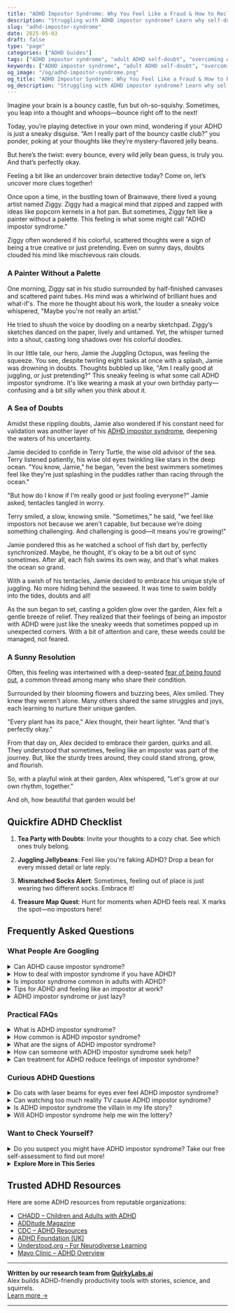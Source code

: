 ```yaml
---
title: "ADHD Impostor Syndrome: Why You Feel Like a Fraud & How to Reclaim Your Worth"
description: "Struggling with ADHD impostor syndrome? Learn why self-doubt sneaks in, how to quiet the inner critic, and finally feel valid, capable, and proud of who you are."
slug: "adhd-impostor-syndrome"
date: 2025-05-03
draft: false
type: "page"
categories: ["ADHD Guides"]
tags: ["ADHD impostor syndrome", "adult ADHD self-doubt", "overcoming ADHD stigma", "managing ADHD emotions", "ADHD self-identity", "ADHD confidence building", "ADHD validation strategies"]
keywords: ["ADHD impostor syndrome", "adult ADHD self-doubt", "overcoming ADHD stigma", "managing ADHD emotions", "ADHD self-identity", "ADHD confidence building", "ADHD validation strategies"]
og_image: "/og/adhd-impostor-syndrome.png"
og_title: "ADHD Impostor Syndrome: Why You Feel Like a Fraud & How to Reclaim Your Worth"
og_description: "Struggling with ADHD impostor syndrome? Learn why self-doubt sneaks in, how to quiet the inner critic, and finally feel valid, capable, and proud of who you are."
---
```


Imagine your brain is a bouncy castle, fun but oh-so-squishy. Sometimes, you leap into a thought and whoops—bounce right off to the next!

Today, you’re playing detective in your own mind, wondering if your ADHD is just a sneaky disguise. “Am I really part of the bouncy castle club?” you ponder, poking at your thoughts like they’re mystery-flavored jelly beans.

But here’s the twist: every bounce, every wild jelly bean guess, is truly you. And that’s perfectly okay.

Feeling a bit like an undercover brain detective today? Come on, let’s uncover more clues together!

Once upon a time, in the bustling town of Brainwave, there lived a young artist named Ziggy. Ziggy had a magical mind that zipped and zapped with ideas like popcorn kernels in a hot pan. But sometimes, Ziggy felt like a painter without a palette. This feeling is what some might call "ADHD impostor syndrome."

Ziggy often wondered if his colorful, scattered thoughts were a sign of being a true creative or just pretending. Even on sunny days, doubts clouded his mind like mischievous rain clouds.

### A Painter Without a Palette

One morning, Ziggy sat in his studio surrounded by half-finished canvases and scattered paint tubes. His mind was a whirlwind of brilliant hues and what-if's. The more he thought about his work, the louder a sneaky voice whispered, "Maybe you're not really an artist."

He tried to shush the voice by doodling on a nearby sketchpad. Ziggy’s sketches danced on the paper, lively and untamed. Yet, the whisper turned into a shout, casting long shadows over his colorful doodles.

In our little tale, our hero, Jamie the Juggling Octopus, was feeling the squeeze. You see, despite twirling eight tasks at once with a splash, Jamie was drowning in doubts. Thoughts bubbled up like, "Am I really good at juggling, or just pretending?" This sneaky feeling is what some call ADHD impostor syndrome. It's like wearing a mask at your own birthday party—confusing and a bit silly when you think about it.

### A Sea of Doubts

Amidst these rippling doubts, Jamie also wondered if his constant need for validation was another layer of his [ADHD impostor syndrome](/pages/adhd-validation-hunger/), deepening the waters of his uncertainty.

Jamie decided to confide in Terry Turtle, the wise old advisor of the sea. Terry listened patiently, his wise old eyes twinkling like stars in the deep ocean. "You know, Jamie," he began, "even the best swimmers sometimes feel like they're just splashing in the puddles rather than racing through the ocean."

"But how do I know if I'm really good or just fooling everyone?" Jamie asked, tentacles tangled in worry.

Terry smiled, a slow, knowing smile. "Sometimes," he said, "we feel like impostors not because we aren't capable, but because we're doing something challenging. And challenging is good—it means you're growing!"

Jamie pondered this as he watched a school of fish dart by, perfectly synchronized. Maybe, he thought, it's okay to be a bit out of sync sometimes. After all, each fish swims its own way, and that's what makes the ocean so grand.

With a swish of his tentacles, Jamie decided to embrace his unique style of juggling. No more hiding behind the seaweed. It was time to swim boldly into the tides, doubts and all!

As the sun began to set, casting a golden glow over the garden, Alex felt a gentle breeze of relief. They realized that their feelings of being an impostor with ADHD were just like the sneaky weeds that sometimes popped up in unexpected corners. With a bit of attention and care, these weeds could be managed, not feared.

### A Sunny Resolution

Often, this feeling was intertwined with a deep-seated [fear of being found out](/pages/adhd-fear-of-being-found-out), a common thread among many who share their condition.

Surrounded by their blooming flowers and buzzing bees, Alex smiled. They knew they weren't alone. Many others shared the same struggles and joys, each learning to nurture their unique garden.

"Every plant has its pace," Alex thought, their heart lighter. "And that's perfectly okay."

From that day on, Alex decided to embrace their garden, quirks and all. They understood that sometimes, feeling like an impostor was part of the journey. But, like the sturdy trees around, they could stand strong, grow, and flourish.

So, with a playful wink at their garden, Alex whispered, "Let's grow at our own rhythm, together."

And oh, how beautiful that garden would be!

## Quickfire ADHD Checklist

1. **Tea Party with Doubts**: Invite your thoughts to a cozy chat. See which ones truly belong.

2. **Juggling Jellybeans**: Feel like you're faking ADHD? Drop a bean for every missed detail or late reply.

3. **Mismatched Socks Alert**: Sometimes, feeling out of place is just wearing two different socks. Embrace it!

4. **Treasure Map Quest**: Hunt for moments when ADHD feels real. X marks the spot—no impostors here!

## Frequently Asked Questions



### What People Are Googling

<details><summary>Can ADHD cause impostor syndrome?</summary><p>Absolutely, many people with ADHD experience feelings of impostor syndrome. Because ADHD can make it challenging to consistently meet expectations, you might find yourself doubting your abilities or feeling like a fraud, especially when you accomplish something great. It's really important to remember that these feelings are quite common and don't reflect your true capabilities or worth. Celebrating your achievements and reminding yourself of your unique strengths can be a cozy little way to combat those impostor feelings.</p></details>
<details><summary>How to deal with impostor syndrome if you have ADHD?</summary><p>Dealing with impostor syndrome when you have ADHD can feel like navigating a tricky maze, but remember, you're not alone in this. A helpful start is to acknowledge and write down your achievements, no matter how small they seem. This practice can serve as a tangible reminder of your capabilities when doubts creep in. Additionally, try to connect with others who understand the journey of ADHD; sharing experiences can significantly lighten the emotional load and help validate your feelings. Remember, every step forward is a win, and you deserve to recognize your own progress and strengths.</p></details>
<details><summary>Is impostor syndrome common in adults with ADHD?</summary><p>Yes, indeed, impostor syndrome is quite common among adults with ADHD. This feeling of doubting your accomplishments and fearing being exposed as a "fraud" can often stem from the challenges ADHD presents, such as inconsistent performance and struggles with focus. Remember, your struggles don't define your capabilities or invalidate your successes. It's like a sneaky mind trick where your brain doesn't always recognize or celebrate your achievements, so be sure to remind yourself of the reality of your hard work and talents.</p></details>
<details><summary>Tips for ADHD and feeling like an impostor at work?</summary><p>Absolutely, feeling like an impostor is surprisingly common, especially when you're juggling ADHD at work. One helpful tip is to keep a 'success journal' where you jot down all your accomplishments, big or small, each day or week. This can be a tangible reminder of your capabilities and contributions when doubts creep in. Also, try to surround yourself with supportive colleagues who understand your strengths and working style. They can be a fantastic source of positive reinforcement and remind you of the unique value you bring to your team.</p></details>
<details><summary>ADHD impostor syndrome or just lazy?</summary><p>You're definitely not alone in feeling this way, and it's common to question whether it's ADHD impostor syndrome or just laziness. The truth is, ADHD can make it incredibly challenging to start and finish tasks, which might wrongly be perceived as laziness. It's really about understanding that your brain works differently, and what might seem like a simple task can actually be a big mountain to climb. Be kind to yourself, and try to recognize that what you're experiencing is a valid part of ADHD, not a personal failing.</p></details>



### Practical FAQs

<details><summary>What is ADHD impostor syndrome?</summary><p>ADHD impostor syndrome is a common feeling among many who live with ADHD, where you might doubt your achievements and worry that others will discover you as a "fraud". This often stems from the challenges of managing ADHD symptoms, which can make successes feel less deserved, despite your hard work and talents. It’s like having a little voice that undermines your confidence, questioning your capabilities. Remember, it's perfectly okay to have these feelings, and acknowledging them is a brave first step toward overcoming these doubts and embracing your true accomplishments!</p></details>
<details><summary>How common is ADHD impostor syndrome?</summary><p>ADHD impostor syndrome is surprisingly common, and you're definitely not alone if you're feeling this way. Many people with ADHD struggle with feelings that they don't truly have the disorder or that their challenges aren't legitimate, especially when they compare themselves to others. This can be compounded by the fluctuating nature of ADHD symptoms, which might make you feel like an impostor on your better days. Remember, ADHD manifests uniquely in each individual, so your experiences are valid, even if they differ from someone else's.</p></details>
<details><summary>What are the signs of ADHD impostor syndrome?</summary><p>Absolutely, this is a great question to explore! ADHD impostor syndrome often feels like doubting your own experiences and symptoms, even if you've been diagnosed with ADHD. You might catch yourself thinking you're just lazy or not trying hard enough, especially when you compare yourself to others. It’s really common to overlook the struggles and successes that are unique to ADHD, so be gentle with yourself and remember, your experiences are valid and real.</p></details>
<details><summary>How can someone with ADHD impostor syndrome seek help?</summary><p>Oh, feeling like an impostor is really tough, especially when you're juggling ADHD. First off, know that you're not alone in these feelings, and it’s really brave to reach out for help. A great step is to talk with a therapist or counselor who understands ADHD; they can help you sort through these feelings and offer strategies tailored just for you. Also, consider joining a support group where you can connect with others who really get what you’re going through. It’s like having a cozy little community where everyone supports each other.</p></details>
<details><summary>Can treatment for ADHD reduce feelings of impostor syndrome?</summary><p>Absolutely, exploring treatment options for ADHD can indeed help in reducing feelings of impostor syndrome. When your ADHD is managed effectively, it can be easier to see your achievements and talents more clearly, rather than attributing them to just luck or external factors. Treatment often improves focus, organization, and self-esteem, which can diminish the self-doubt at the heart of impostor syndrome. Remember, it's a journey of small steps, and each step forward is a victory in understanding and valuing your true self.</p></details>



### Curious ADHD Questions

<details><summary>Do cats with laser beams for eyes ever feel ADHD impostor syndrome?</summary><p>What a fun and imaginative question! While it's quite whimsical to think of cats roaming around with laser-beaming eyes, it's a bit outside the realm of our everyday reality, isn't it? However, when it comes to feelings like impostor syndrome, that's something very human and is particularly common among folks with ADHD. If ever you're feeling a bit like an impostor yourself, just remember, it's a normal feeling, and you're definitely not alone in those thoughts!</p></details>
<details><summary>Can watching too much reality TV cause ADHD impostor syndrome?</summary><p>Absolutely, it's quite understandable to feel that way! Reality TV often showcases extreme behaviors and personalities, which might lead you to question your own experiences with ADHD, especially if they don't seem as dramatic. Remember, though, that TV is designed to entertain and captivate, and often does not represent the full spectrum of real-life experiences, including those with ADHD. It’s important to trust your own journey and experiences, or discuss them with a professional who can provide personalized insights.</p></details>
<details><summary>Is ADHD impostor syndrome the villain in my life story?</summary><p>Absolutely, feeling like an impostor can really feel like a villain in your story, especially when you're juggling ADHD. It's common to doubt your achievements and feel like you're not quite measuring up, but remember, your story is unique and full of potential. ADHD can bring challenges, sure, but it also comes with a set of superpowers like creativity, resilience, and the ability to think outside the box. Embracing all parts of your journey, including battling that pesky impostor syndrome, adds depth and character to your personal narrative. Keep going; you're doing more right than you realize!</p></details>
<details><summary>Will ADHD impostor syndrome help me win the lottery?</summary><p>Oh, what a creative thought! While ADHD and feelings of impostor syndrome are quite real experiences, they don't quite have the magic to increase your chances of winning the lottery, as that's all down to luck. However, dealing with ADHD and impostor syndrome can definitely help you develop resilience and unique problem-solving skills that are valuable in everyday life. So while they might not lead to a lottery win, they certainly can help you become a winner in many other aspects of life!</p></details>



### Want to Check Yourself?

<details><summary>Do you suspect you might have ADHD impostor syndrome? Take our free self-assessment to find out more!</summary><p>Oh, wondering whether it's really ADHD or just impostor syndrome can definitely stir up a mix of feelings! It’s completely normal to question your experiences and how they align with ADHD. Taking a self-assessment can be a gentle and insightful step towards understanding your behaviors and feelings more clearly. Why not give it a try? It’s just a tool to help guide you on your journey of self-discovery.</p></details>

<script type="application/ld+json">
{
  "@context": "https://schema.org",
  "@type": "FAQPage",
  "mainEntity": [
    {
      "@type": "Question",
      "name": "Can ADHD cause impostor syndrome?",
      "acceptedAnswer": {
        "@type": "Answer",
        "text": "Absolutely, many people with ADHD experience feelings of impostor syndrome. Because ADHD can make it challenging to consistently meet expectations, you might find yourself doubting your abilities or feeling like a fraud, especially when you accomplish something great. It's really important to remember that these feelings are quite common and don't reflect your true capabilities or worth. Celebrating your achievements and reminding yourself of your unique strengths can be a cozy little way to combat those impostor feelings."
      }
    },
    {
      "@type": "Question",
      "name": "How to deal with impostor syndrome if you have ADHD?",
      "acceptedAnswer": {
        "@type": "Answer",
        "text": "Dealing with impostor syndrome when you have ADHD can feel like navigating a tricky maze, but remember, you're not alone in this. A helpful start is to acknowledge and write down your achievements, no matter how small they seem. This practice can serve as a tangible reminder of your capabilities when doubts creep in. Additionally, try to connect with others who understand the journey of ADHD; sharing experiences can significantly lighten the emotional load and help validate your feelings. Remember, every step forward is a win, and you deserve to recognize your own progress and strengths."
      }
    },
    {
      "@type": "Question",
      "name": "Is impostor syndrome common in adults with ADHD?",
      "acceptedAnswer": {
        "@type": "Answer",
        "text": "Yes, indeed, impostor syndrome is quite common among adults with ADHD. This feeling of doubting your accomplishments and fearing being exposed as a \"fraud\" can often stem from the challenges ADHD presents, such as inconsistent performance and struggles with focus. Remember, your struggles don't define your capabilities or invalidate your successes. It's like a sneaky mind trick where your brain doesn't always recognize or celebrate your achievements, so be sure to remind yourself of the reality of your hard work and talents."
      }
    },
    {
      "@type": "Question",
      "name": "Tips for ADHD and feeling like an impostor at work?",
      "acceptedAnswer": {
        "@type": "Answer",
        "text": "Absolutely, feeling like an impostor is surprisingly common, especially when you're juggling ADHD at work. One helpful tip is to keep a 'success journal' where you jot down all your accomplishments, big or small, each day or week. This can be a tangible reminder of your capabilities and contributions when doubts creep in. Also, try to surround yourself with supportive colleagues who understand your strengths and working style. They can be a fantastic source of positive reinforcement and remind you of the unique value you bring to your team."
      }
    },
    {
      "@type": "Question",
      "name": "ADHD impostor syndrome or just lazy?",
      "acceptedAnswer": {
        "@type": "Answer",
        "text": "You're definitely not alone in feeling this way, and it's common to question whether it's ADHD impostor syndrome or just laziness. The truth is, ADHD can make it incredibly challenging to start and finish tasks, which might wrongly be perceived as laziness. It's really about understanding that your brain works differently, and what might seem like a simple task can actually be a big mountain to climb. Be kind to yourself, and try to recognize that what you're experiencing is a valid part of ADHD, not a personal failing."
      }
    }
  ]
}
</script>
<script type="application/ld+json">
{
  "@context": "https://schema.org",
  "@type": "Article",
  "author": {
    "@type": "Person",
    "name": "QuirkyLabs",
    "url": "https://quirkylabs.ai/about"
  },
  "headline": "\"Beat ADHD Impostor Syndrome: Feel Valid & Capable Now!\"",
  "mainEntityOfPage": "https://blog.quirkylabs.ai/pages/adhd-impostor-syndrome/",
  "datePublished": "2025-05-03"
}
</script>
<script type="application/ld+json">
{
  "@context": "https://schema.org",
  "@type": "BreadcrumbList",
  "itemListElement": [
    {
      "@type": "ListItem",
      "position": 1,
      "name": "Home",
      "item": "https://quirkylabs.ai/"
    },
    {
      "@type": "ListItem",
      "position": 2,
      "name": "Blog",
      "item": "https://blog.quirkylabs.ai/"
    },
    {
      "@type": "ListItem",
      "position": 3,
      "name": "\"Beat ADHD Impostor Syndrome: Feel Valid & Capable Now!\"",
      "item": "https://blog.quirkylabs.ai/pages/adhd-impostor-syndrome/"
    }
  ]
}
</script>

<details>
<summary><strong>Explore More in This Series</strong></summary>

- [Adhd Emotional Collapse](/pages/adhd-emotional-collapse/)
- [Adhd Hide Your Struggles](/pages/adhd-hide-your-struggles/)
- [Adhd Fear Of Being Found Out](/pages/adhd-fear-of-being-found-out/)
- [Adhd Self Sabotage](/pages/adhd-self-sabotage/)
- [Adhd Fake Success](/pages/adhd-fake-success/)
- [Adhd Overcompensating](/pages/adhd-overcompensating/)
- [Adhd Doing Too Much](/pages/adhd-doing-too-much/)
- [Adhd Why Success Feels Fake](/pages/adhd-why-success-feels-fake/)
</details>



## Trusted ADHD Resources

Here are some ADHD resources from reputable organizations:

- [CHADD – Children and Adults with ADHD](https://chadd.org)
- [ADDitude Magazine](https://www.additudemag.com)
- [CDC – ADHD Resources](https://www.cdc.gov/ncbddd/adhd)
- [ADHD Foundation (UK)](https://www.adhdfoundation.org.uk)
- [Understood.org – For Neurodiverse Learning](https://www.understood.org)
- [Mayo Clinic – ADHD Overview](https://www.mayoclinic.org/diseases-conditions/adhd)


---

**Written by our research team from [QuirkyLabs.ai](https://quirkylabs.ai)**  
Alex builds ADHD-friendly productivity tools with stories, science, and squirrels.  
[Learn more →](https://quirkylabs.ai)

---
